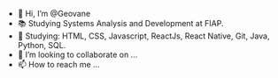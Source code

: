 - 👋 Hi, I’m @Geovane
- 📚 Studying Systems Analysis and Development at FIAP.
- 🌱 Studying: HTML, CSS, Javascript, ReactJs, React Native, Git, Java, Python, SQL.
- 💞️ I’m looking to collaborate on ...
- 📫 How to reach me ...

<!---
Geowerly/Geowerly is a ✨ special ✨ repository because its `README.md` (this file) appears on your GitHub profile.
You can click the Preview link to take a look at your changes.tr
--->
